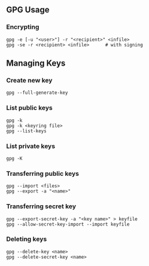 ## GPG Usage

### Encrypting

    gpg -e [-u "<user>"] -r "<recipient>" <infile>
    gpg -se -r <recipient> <infile>      # with signing

## Managing Keys

### Create new key

    gpg --full-generate-key

### List public keys

    gpg -k 
    gpg -k <keyring file>
    gpg --list-keys

### List private keys

    gpg -K

### Transferring public keys

    gpg --import <files>
    gpg --export -a "<name>"

### Transferring secret key

    gpg --export-secret-key -a "<key name>" > keyfile
    gpg --allow-secret-key-import --import keyfile

### Deleting keys

    gpg --delete-key <name>
    gpg --delete-secret-key <name>
